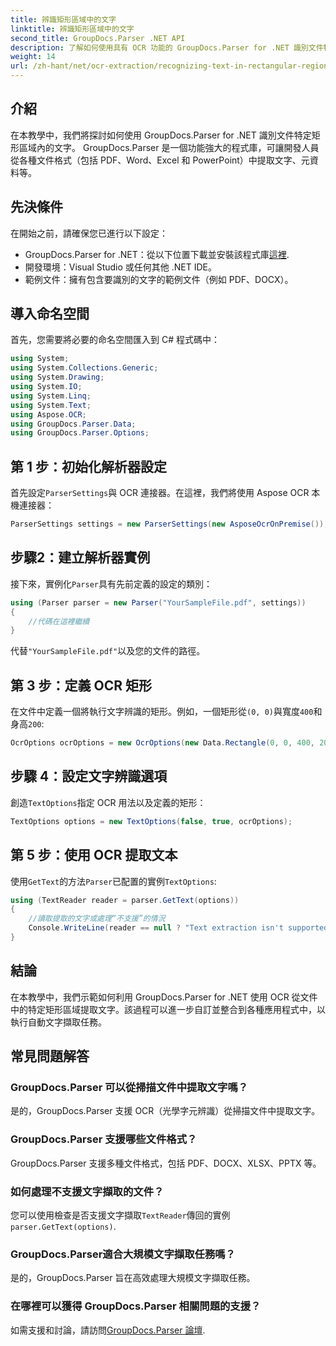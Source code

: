 ```yaml
---
title: 辨識矩形區域中的文字
linktitle: 辨識矩形區域中的文字
second_title: GroupDocs.Parser .NET API
description: 了解如何使用具有 OCR 功能的 GroupDocs.Parser for .NET 識別文件特定區域中的文字。
weight: 14
url: /zh-hant/net/ocr-extraction/recognizing-text-in-rectangular-regions/
---
```

## 介紹
在本教學中，我們將探討如何使用 GroupDocs.Parser for .NET 識別文件特定矩形區域內的文字。 GroupDocs.Parser 是一個功能強大的程式庫，可讓開發人員從各種文件格式（包括 PDF、Word、Excel 和 PowerPoint）中提取文字、元資料等。
## 先決條件
在開始之前，請確保您已進行以下設定：
-  GroupDocs.Parser for .NET：從以下位置下載並安裝該程式庫[這裡](https://releases.groupdocs.com/parser/net/).
- 開發環境：Visual Studio 或任何其他 .NET IDE。
- 範例文件：擁有包含要識別的文字的範例文件（例如 PDF、DOCX）。

## 導入命名空間
首先，您需要將必要的命名空間匯入到 C# 程式碼中：
```csharp
using System;
using System.Collections.Generic;
using System.Drawing;
using System.IO;
using System.Linq;
using System.Text;
using Aspose.OCR;
using GroupDocs.Parser.Data;
using GroupDocs.Parser.Options;
```
## 第 1 步：初始化解析器設定
首先設定`ParserSettings`與 OCR 連接器。在這裡，我們將使用 Aspose OCR 本機連接器：
```csharp
ParserSettings settings = new ParserSettings(new AsposeOcrOnPremise());
```
## 步驟2：建立解析器實例
接下來，實例化`Parser`具有先前定義的設定的類別：
```csharp
using (Parser parser = new Parser("YourSampleFile.pdf", settings))
{
    //代碼在這裡繼續
}
```
代替`"YourSampleFile.pdf"`以及您的文件的路徑。
## 第 3 步：定義 OCR 矩形
在文件中定義一個將執行文字辨識的矩形。例如，一個矩形從`(0, 0)`與寬度`400`和身高`200`:
```csharp
OcrOptions ocrOptions = new OcrOptions(new Data.Rectangle(0, 0, 400, 200));
```
## 步驟 4：設定文字辨識選項
創造`TextOptions`指定 OCR 用法以及定義的矩形：
```csharp
TextOptions options = new TextOptions(false, true, ocrOptions);
```
## 第 5 步：使用 OCR 提取文本
使用`GetText`的方法`Parser`已配置的實例`TextOptions`:
```csharp
using (TextReader reader = parser.GetText(options))
{
    //讀取提取的文字或處理“不支援”的情況
    Console.WriteLine(reader == null ? "Text extraction isn't supported" : reader.ReadToEnd());
}
```

## 結論
在本教學中，我們示範如何利用 GroupDocs.Parser for .NET 使用 OCR 從文件中的特定矩形區域提取文字。該過程可以進一步自訂並整合到各種應用程式中，以執行自動文字擷取任務。

## 常見問題解答
### GroupDocs.Parser 可以從掃描文件中提取文字嗎？
是的，GroupDocs.Parser 支援 OCR（光學字元辨識）從掃描文件中提取文字。
### GroupDocs.Parser 支援哪些文件格式？
GroupDocs.Parser 支援多種文件格式，包括 PDF、DOCX、XLSX、PPTX 等。
### 如何處理不支援文字擷取的文件？
您可以使用檢查是否支援文字擷取`TextReader`傳回的實例`parser.GetText(options)`.
### GroupDocs.Parser適合大規模文字擷取任務嗎？
是的，GroupDocs.Parser 旨在高效處理大規模文字擷取任務。
### 在哪裡可以獲得 GroupDocs.Parser 相關問題的支援？
如需支援和討論，請訪問[GroupDocs.Parser 論壇](https://forum.groupdocs.com/c/parser/17).